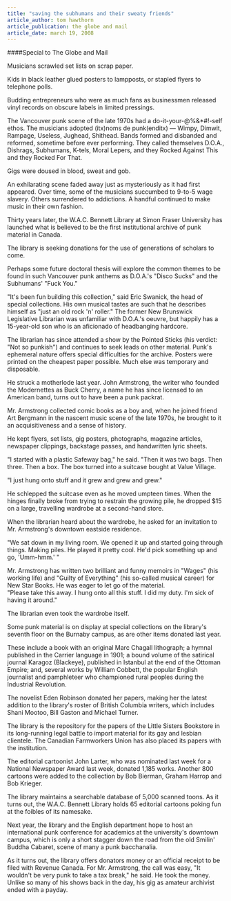 ```yaml
---
title: "saving the subhumans and their sweaty friends"
article_author: tom hawthorn
article_publication: the globe and mail
article_date: march 19, 2008
---
```

####Special to The Globe and Mail  
  
Musicians scrawled set lists on scrap paper.  
  
Kids in black leather glued posters to lampposts, or stapled flyers to telephone polls.  
  
Budding entrepreneurs who were as much fans as businessmen released vinyl records on obscure labels in limited pressings.  
  
The Vancouver punk scene of the late 1970s had a do-it-your-@%&*#!-self ethos. The musicians adopted (itx)noms de punk(enditx) &mdash; Wimpy, Dimwit, Rampage, Useless, Jughead, Shithead. Bands formed and disbanded and reformed, sometime before ever performing. They called themselves D.O.A., Dishrags, Subhumans, K-tels, Moral Lepers, and they Rocked Against This and they Rocked For That.  
  
Gigs were doused in blood, sweat and gob.  
  
An exhilarating scene faded away just as mysteriously as it had first appeared. Over time, some of the musicians succumbed to 9-to-5 wage slavery. Others surrendered to addictions. A handful continued to make music in their own fashion.  
  
Thirty years later, the W.A.C. Bennett Library at Simon Fraser University has launched what is believed to be the first institutional archive of punk material in Canada.  
  
The library is seeking donations for the use of generations of scholars to come.  
  
Perhaps some future doctoral thesis will explore the common themes to be found in such Vancouver punk anthems as D.O.A.'s "Disco Sucks" and the Subhumans' "Fuck You."  
  
"It's been fun building this collection," said Eric Swanick, the head of special collections. His own musical tastes are such that he describes himself as "just an old rock 'n' roller." The former New Brunswick Legislative Librarian was unfamiliar with D.O.A.'s oeuvre, but happily has a 15-year-old son who is an aficionado of headbanging hardcore.  
  
The librarian has since attended a show by the Pointed Sticks (his verdict: "Not so punkish") and continues to seek leads on other material. Punk's ephemeral nature offers special difficulties for the archive. Posters were printed on the cheapest paper possible. Much else was temporary and disposable.  
  
He struck a motherlode last year. John Armstrong, the writer who founded the Modernettes as Buck Cherry, a name he has since licensed to an American band, turns out to have been a punk packrat.  
  
Mr. Armstrong collected comic books as a boy and, when he joined friend Art Bergmann in the nascent music scene of the late 1970s, he brought to it an acquisitiveness and a sense of history.  
  
He kept flyers, set lists, gig posters, photographs, magazine articles, newspaper clippings, backstage passes, and handwritten lyric sheets.  
  
"I started with a plastic Safeway bag," he said. "Then it was two bags. Then three. Then a box. The box turned into a suitcase bought at Value Village.  
  
"I just hung onto stuff and it grew and grew and grew."  
  
He schlepped the suitcase even as he moved umpteen times. When the hinges finally broke from trying to restrain the growing pile, he dropped $15 on a large, travelling wardrobe at a second-hand store.  
  
When the librarian heard about the wardrobe, he asked for an invitation to Mr. Armstrong's downtown eastside residence.  
  
"We sat down in my living room. We opened it up and started going through things. Making piles. He played it pretty cool. He'd pick something up and go, 'Umm-hmm.' "  
  
Mr. Armstrong has written two brilliant and funny memoirs in "Wages" (his working life) and "Guilty of Everything" (his so-called musical career) for New Star Books. He was eager to let go of the material.  
"Please take this away. I hung onto all this stuff. I did my duty. I'm sick of having it around."  
  
The librarian even took the wardrobe itself.  
  
Some punk material is on display at special collections on the library's seventh floor on the Burnaby campus, as are other items donated last year.  
  
These include a book with an original Marc Chagall lithograph; a hymnal published in the Carrier language in 1901; a bound volume of the satirical journal Karagoz (Blackeye), published in Istanbul at the end of the Ottoman Empire; and, several works by William Cobbett, the popular English journalist and pamphleteer who championed rural peoples during the Industrial Revolution.  
  
The novelist Eden Robinson donated her papers, making her the latest addition to the library's roster of British Columbia writers, which includes Shani Mootoo, Bill Gaston and Michael Turner.  
  
The library is the repository for the papers of the Little Sisters Bookstore in its long-running legal battle to import material for its gay and lesbian clientele. The Canadian Farmworkers Union has also placed its papers with the institution.  
  
The editorial cartoonist John Larter, who was nominated last week for a National Newspaper Award last week, donated 1,185 works. Another 800 cartoons were added to the collection by Bob Bierman, Graham Harrop and Bob Krieger.  
  
The library maintains a searchable database of 5,000 scanned toons. As it turns out, the W.A.C. Bennett Library holds 65 editorial cartoons poking fun at the foibles of its namesake.  
  
Next year, the library and the English department hope to host an international punk conference for academics at the university's downtown campus, which is only a short stagger down the road from the old Smilin' Buddha Cabaret, scene of many a punk bacchanalia.  
  
As it turns out, the library offers donators money or an official receipt to be filed with Revenue Canada. For Mr. Armstrong, the call was easy, "It wouldn't be very punk to take a tax break," he said. He took the money. Unlike so many of his shows back in the day, his gig as amateur archivist ended with a payday.  
